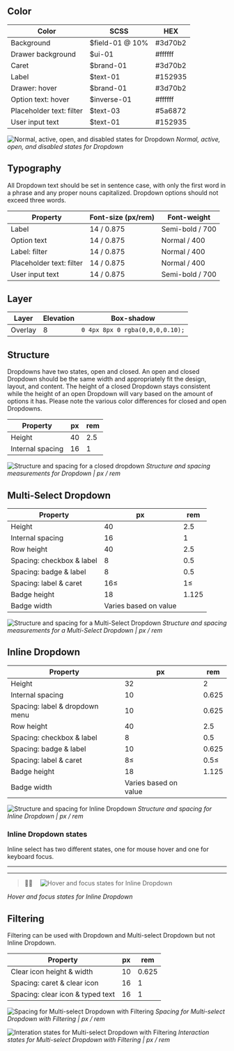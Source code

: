 ## Color
| Color              | SCSS            | HEX       |
|--------------------|-----------------|-----------|
| Background         | $field-01 @ 10% | #3d70b2   |
| Drawer background  | $ui-01          | #ffffff   |
| Caret              | $brand-01       | #3d70b2   |
| Label              | $text-01        | #152935   |
| Drawer: hover      | $brand-01       | #3d70b2   |
| Option text: hover | $inverse-01     | #ffffff   |
| Placeholder text: filter      | $text-03        | #5a6872   |
| User input text    | $text-01        | #152935   |


![Normal, active, open, and disabled states for Dropdown](images/dropdown-style-1.png)
_Normal, active, open, and disabled states for Dropdown_

## Typography
All Dropdown text should be set in sentence case, with only the first word in a phrase and any proper nouns capitalized. Dropdown options should not exceed three words.

| Property  | Font-size (px/rem)      | Font-weight  |
|-------------|-----------------|--------------|
| Label       | 14 / 0.875 | Semi-bold / 700   |
| Option text | 14 / 0.875 | Normal / 400 |
| Label: filter | 14 / 0.875 | Normal / 400   |
| Placeholder text: filter | 14 / 0.875 | Normal / 400   |
| User input text | 14 / 0.875 | Semi-bold / 700   |


## Layer
| Layer      | Elevation     | Box-shadow    |
|------------|----------|----------|
| Overlay    | 8        | `0 4px 8px 0 rgba(0,0,0,0.10);`  |


## Structure
Dropdowns have two states, open and closed. An open and closed Dropdown should be the same width and appropriately fit the design, layout, and content. The height of a closed Dropdown stays consistent while the height of an open Dropdown will vary based on the amount of options it has. Please note the various color differences for closed and open Dropdowns.

| Property         | px | rem |
|------------------|----|-----|
| Height           | 40 | 2.5 |
| Internal spacing | 16 | 1   |

![Structure and spacing for a closed dropdown](images/dropdown-style-2.png)
_Structure and spacing measurements for Dropdown | px / rem_

## Multi-Select Dropdown

| Property                           | px | rem   |
|------------------------------------|----|-------|
| Height                             | 40 | 2.5   |
| Internal spacing                   | 16 | 1     |
| Row height                         | 40 | 2.5   |
| Spacing: checkbox & label | 8  | 0.5   |
| Spacing: badge & label             | 8  | 0.5   |
| Spacing: label & caret             |16≤ | 1≤    |
| Badge height                       | 18 | 1.125 |
| Badge width                        | Varies based on value |  |


![Structure and spacing for a Multi-Select Dropdown](images/dropdown-style-3.png)
_Structure and spacing measurements for a Multi-Select Dropdown | px / rem_

<!--![Hover and focus states for a Multi-Select Dropdown](images/dropdown-style-4.png)
_Hover and focus zstates for a Multi-Select Dropdown_-->



## Inline Dropdown

| Property                           | px | rem   |
|------------------------------------|----|-------|
| Height                             | 32 | 2     |
| Internal spacing                   | 10 | 0.625 |
| Spacing: label & dropdown menu     | 10 | 0.625 |
| Row height                         | 40 | 2.5   |
| Spacing: checkbox & label | 8  | 0.5   |
| Spacing: badge & label             | 10 | 0.625 |
| Spacing: label & caret             | 8≤ | 0.5≤  |
| Badge height                       | 18 | 1.125 |
| Badge width                       | Varies based on value |  |


![Structure and spacing for Inline Dropdown](images/dropdown-style-5.png)
_Structure and spacing for Inline Dropdown | px / rem_


### Inline Dropdown states
Inline select has two different states, one for mouse hover and one for keyboard focus.

---
***
> 
![Hover and focus states for Inline Dropdown](images/dropdown-style-6.png)

_Hover and focus states for Inline Dropdown_

## Filtering
Filtering can be used with Dropdown and Multi-select Dropdown but not Inline Dropdown.

| Property                           | px | rem   |
|------------------------------------|----|-------|
| Clear icon height & width          | 10 | 0.625 |
| Spacing: caret & clear icon        | 16 | 1     |
| Spacing: clear icon & typed text   | 16 | 1     |

![Spacing for Multi-select Dropdown with Filtering](images/dropdown-style-7.png)
_Spacing for Multi-select Dropdown with Filtering | px / rem_

![Interation states for Multi-select Dropdown with Filtering](images/dropdown-style-8.png)
_Interaction states for Multi-select Dropdown with Filtering | px / rem_
